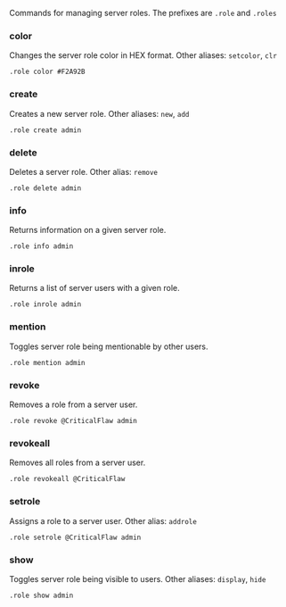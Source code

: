 Commands for managing server roles. The prefixes are `.role` and `.roles`

### color
Changes the server role color in HEX format. Other aliases: `setcolor`, `clr`
```
.role color #F2A92B
```

### create
Creates a new server role. Other aliases: `new`, `add`
```
.role create admin
```

### delete
Deletes a server role. Other alias: `remove`
```
.role delete admin
```

### info
Returns information on a given server role.
```
.role info admin
```

### inrole
Returns a list of server users with a given role.
```
.role inrole admin
```

### mention
Toggles server role being mentionable by other users.
```
.role mention admin
```

### revoke
Removes a role from a server user.
```
.role revoke @CriticalFlaw admin
```

### revokeall
Removes all roles from a server user.
```
.role revokeall @CriticalFlaw
```

### setrole
Assigns a role to a server user. Other alias: `addrole`
```
.role setrole @CriticalFlaw admin
```

### show
Toggles server role being visible to users. Other aliases: `display`, `hide`
```
.role show admin
```